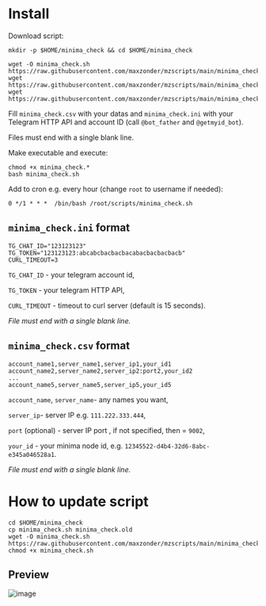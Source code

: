 # Install
Download script:
```
mkdir -p $HOME/minima_check && cd $HOME/minima_check

wget -O minima_check.sh https://raw.githubusercontent.com/maxzonder/mzscripts/main/minima_check/minima_check.sh
wget https://raw.githubusercontent.com/maxzonder/mzscripts/main/minima_check/minima_check.ini
wget https://raw.githubusercontent.com/maxzonder/mzscripts/main/minima_check/minima_check.csv
```
Fill `minima_check.csv` with your datas and `minima_check.ini` with your Telegram HTTP API and account ID (call `@bot_father` and `@getmyid_bot`).

Files must end with a single blank line.

Make executable and execute:
```
chmod +x minima_check.*
bash minima_check.sh
```

Add to cron e.g. every hour (change `root` to username if needed):
```
0 */1 * * *  /bin/bash /root/scripts/minima_check.sh
```

## `minima_check.ini` format

```
TG_CHAT_ID="123123123"
TG_TOKEN="123123123:abcabcbacbacbacabacbacbacbacb"
CURL_TIMEOUT=3

```

`TG_CHAT_ID` - your telegram account id,

`TG_TOKEN` - your telegram HTTP API,

`CURL_TIMEOUT` - timeout to curl server (default is 15 seconds).

_File must end with a single blank line._

## `minima_check.csv` format

```
account_name1,server_name1,server_ip1,your_id1
account_name2,server_name2,server_ip2:port2,your_id2
...
account_name5,server_name5,server_ip5,your_id5

```

`account_name`, `server_name`- any names you want,

`server_ip`- server IP e.g. `111.222.333.444`,

`port` (optional) - server IP port , if not specified, then = `9002`,

`your_id` - your minima node id, e.g. `12345522-d4b4-32d6-8abc-e345a046528a1`.

_File must end with a single blank line._

# How to update script

```
cd $HOME/minima_check
cp minima_check.sh minima_check.old
wget -O minima_check.sh https://raw.githubusercontent.com/maxzonder/mzscripts/main/minima_check/minima_check.sh
chmod +x minima_check.sh
```

## Preview
![image](https://user-images.githubusercontent.com/73627790/184517723-74e618df-3bcd-4e68-a929-50cc82d353d4.png)


